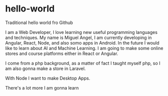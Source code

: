 # hello-world
Traditional hello world fro Github

I am a Web Developer, I love learning new useful programming 
languages and techniques. 
My name is Miguel Angel, I am currently developing in Angular,
React, Node, and also somo apps in Android.
In the future I would like to learn about AI and Machine Learning.
I am going to make some online stores and course platforms
either in React or Angular.

I come from a php background, as a matter of fact I taught myself
php, so I am also gonna make a store in Laravel.

With Node I want to make Desktop Apps.

There's a lot more I am gonna learn



